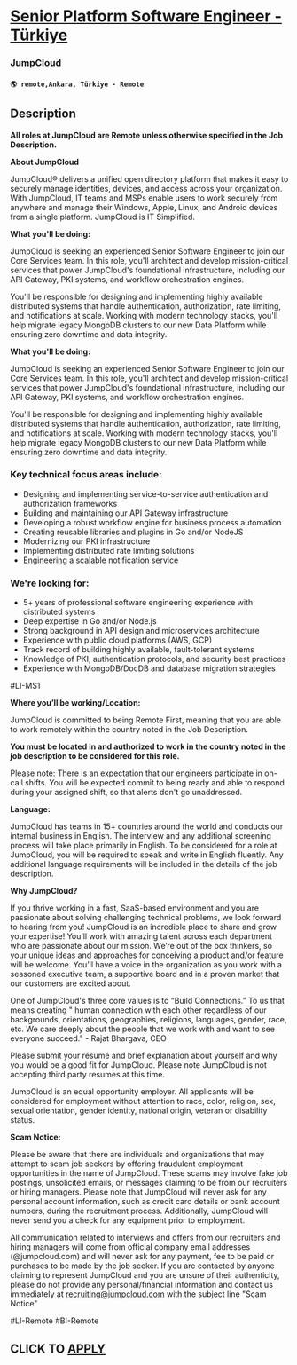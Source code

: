 # [Senior Platform Software Engineer - Türkiye](https://www.remotewlb.com/apply/senior-platform-software-engineer-turkiye-130099)  
### JumpCloud  
#### `🌎 remote,Ankara, Türkiye - Remote`  

## Description

 **All roles at JumpCloud are Remote unless otherwise specified in the Job Description.**

  

 **About JumpCloud**

JumpCloud® delivers a unified open directory platform that makes it easy to securely manage identities, devices, and access across your organization. With JumpCloud, IT teams and MSPs enable users to work securely from anywhere and manage their Windows, Apple, Linux, and Android devices from a single platform. JumpCloud is IT Simplified.

  

  

 **What you'll be doing:**

JumpCloud is seeking an experienced Senior Software Engineer to join our Core Services team. In this role, you'll architect and develop mission-critical services that power JumpCloud's foundational infrastructure, including our API Gateway, PKI systems, and workflow orchestration engines.

  

You'll be responsible for designing and implementing highly available distributed systems that handle authentication, authorization, rate limiting, and notifications at scale. Working with modern technology stacks, you'll help migrate legacy MongoDB clusters to our new Data Platform while ensuring zero downtime and data integrity.

  

 **What you'll be doing:**

JumpCloud is seeking an experienced Senior Software Engineer to join our Core Services team. In this role, you'll architect and develop mission-critical services that power JumpCloud's foundational infrastructure, including our API Gateway, PKI systems, and workflow orchestration engines.

  

You'll be responsible for designing and implementing highly available distributed systems that handle authentication, authorization, rate limiting, and notifications at scale. Working with modern technology stacks, you'll help migrate legacy MongoDB clusters to our new Data Platform while ensuring zero downtime and data integrity.

  

### Key technical focus areas include:

* Designing and implementing service-to-service authentication and authorization frameworks
* Building and maintaining our API Gateway infrastructure
* Developing a robust workflow engine for business process automation
* Creating reusable libraries and plugins in Go and/or NodeJS
* Modernizing our PKI infrastructure
* Implementing distributed rate limiting solutions
* Engineering a scalable notification service

  

### We're looking for:

* 5+ years of professional software engineering experience with distributed systems
* Deep expertise in Go and/or Node.js
* Strong background in API design and microservices architecture
* Experience with public cloud platforms (AWS, GCP)
* Track record of building highly available, fault-tolerant systems
* Knowledge of PKI, authentication protocols, and security best practices
* Experience with MongoDB/DocDB and database migration strategies

  

#LI-MS1

  

 **Where you’ll be working/Location:**

JumpCloud is committed to being Remote First, meaning that you are able to work remotely within the country noted in the Job Description.

  

 **You must be located in and authorized to work in the country noted in the job description to be considered for this role.**

  

Please note: There is an expectation that our engineers participate in on-call shifts. You will be expected commit to being ready and able to respond during your assigned shift, so that alerts don't go unaddressed.

  

 **Language:**

JumpCloud has teams in 15+ countries around the world and conducts our internal business in English. The interview and any additional screening process will take place primarily in English. To be considered for a role at JumpCloud, you will be required to speak and write in English fluently. Any additional language requirements will be included in the details of the job description.

  

 **Why JumpCloud?**

If you thrive working in a fast, SaaS-based environment and you are passionate about solving challenging technical problems, we look forward to hearing from you! JumpCloud is an incredible place to share and grow your expertise! You’ll work with amazing talent across each department who are passionate about our mission. We’re out of the box thinkers, so your unique ideas and approaches for conceiving a product and/or feature will be welcome. You’ll have a voice in the organization as you work with a seasoned executive team, a supportive board and in a proven market that our customers are excited about.

One of JumpCloud's three core values is to “Build Connections.” To us that means creating " human connection with each other regardless of our backgrounds, orientations, geographies, religions, languages, gender, race, etc. We care deeply about the people that we work with and want to see everyone succeed." - Rajat Bhargava, CEO

Please submit your résumé and brief explanation about yourself and why you would be a good fit for JumpCloud. Please note JumpCloud is not accepting third party resumes at this time.

JumpCloud is an equal opportunity employer. All applicants will be considered for employment without attention to race, color, religion, sex, sexual orientation, gender identity, national origin, veteran or disability status.

  

 **Scam Notice:**

Please be aware that there are individuals and organizations that may attempt to scam job seekers by offering fraudulent employment opportunities in the name of JumpCloud. These scams may involve fake job postings, unsolicited emails, or messages claiming to be from our recruiters or hiring managers. Please note that JumpCloud will never ask for any personal account information, such as credit card details or bank account numbers, during the recruitment process. Additionally, JumpCloud will never send you a check for any equipment prior to employment.

  

All communication related to interviews and offers from our recruiters and hiring managers will come from official company email addresses (@jumpcloud.com) and will never ask for any payment, fee to be paid or purchases to be made by the job seeker. If you are contacted by anyone claiming to represent JumpCloud and you are unsure of their authenticity, please do not provide any personal/financial information and contact us immediately at recruiting@jumpcloud.com with the subject line "Scam Notice"

#LI-Remote #BI-Remote

  
## CLICK TO [APPLY](https://www.remotewlb.com/apply/senior-platform-software-engineer-turkiye-130099)

